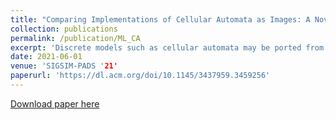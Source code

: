 ```yaml
---
title: "Comparing Implementations of Cellular Automata as Images: A Novel Approach to Verification by Combining Image Processing and Machine Learning"
collection: publications
permalink: /publication/ML_CA
excerpt: 'Discrete models such as cellular automata may be ported from one platform or language onto another to improve performances, for instance by rewriting legacy Matlab code into C++ or adding optimizations into a Python implementation. Although such transformations can offer benefits such as scalability or maintainability, they also have the risk of introducing bugs. While standard verification techniques can always be applied, this situation presents a unique opportunity since the two implementations can be directly compared based on their simulation runs. Although comparing average results across runs of a same configuration is a common practice, our paper shows that many bugs would not be detected at this aggregate level. We thus propose comparing implementations of cellular automata by analyzing their outputs as images. In this paper, we examine the detection of several implementation errors using five different techniques (supervised/unsupervised image processing, decision trees, random forests, or deep learning) across three different cellular automata models (forest fire, tumor, HIV). We show that in some models, random forests can detect 4 out of 5 erroneous runs, although the accuracy depends both on the model and on the nature of the errors.'
date: 2021-06-01
venue: 'SIGSIM-PADS '21'
paperurl: 'https://dl.acm.org/doi/10.1145/3437959.3459256'
---
```


[Download paper here](https://dl.acm.org/doi/pdf/10.1145/3437959.3459256?casa_token=dPjERe4dE9kAAAAA:Yw0efT8H7IbqmLvli79hQuouHGnHPlBrRj3npm6cPkYt1ORvjBKmXX3-x9LEiNOhdQnGEoFFLOXsnw)
